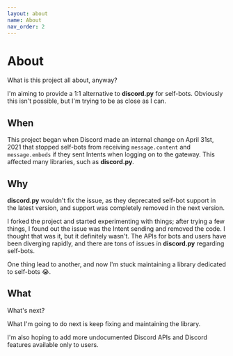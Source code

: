 ```yaml
---
layout: about
name: About
nav_order: 2
---
```


# About
What is this project all about, anyway?

I'm aiming to provide a 1:1 alternative to **discord.py** for self-bots. Obviously this isn't possible, but I'm trying to be as close as I can.

## When
This project began when Discord made an internal change on April 31st, 2021 that stopped self-bots from receiving `message.content` and `message.embeds` if they sent Intents when logging on to the gateway. This affected many libraries, such as **discord.py**.

## Why
**discord.py** wouldn't fix the issue, as they deprecated self-bot support in the latest version, and support was completely removed in the next version.

I forked the project and started experimenting with things; after trying a few things, I found out the issue was the Intent sending and removed the code. I thought that was it, but it definitely wasn't. The APIs for bots and users have been diverging rapidly, and there are tons of issues in **discord.py** regarding self-bots.

One thing lead to another, and now I'm stuck maintaining a library dedicated to self-bots 😭.

## What
What's next?

What I'm going to do next is keep fixing and maintaining the library.

I'm also hoping to add more undocumented Discord APIs and Discord features available only to users.
